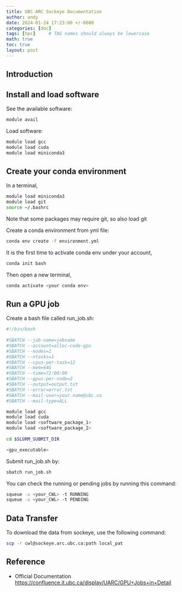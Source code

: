 ```yaml
---
title: UBC ARC Sockeye Documentation
author: andy
date: 2024-01-24 17:23:00 +/-0080
categories: [doc]
tags: [hpc]     # TAG names should always be lowercase
math: true
toc: true
layout: post
---
```


## Introduction 


## Install and load software

See the available software:

```bash
module avail
```

Load software:

```bash
module load gcc
module load cuda
module load miniconda3
```

## Create your conda environment
In a terminal,

```bash
module load miniconda3
module load git
source ~/.bashrc
```

Note that some packages may require git, so also load git

Create a conda environment from yml file:

```bash
conda env create -f environment.yml
```

It is the first time to activate conda env under your account,

```bash
conda init bash
```

Then open a new terminal,
```bash
conda activate <your conda env>
```

## Run a GPU job

Create a bash file called run_job.sh:

```bash
#!/bin/bash
 
#SBATCH --job-name=jobname            
#SBATCH --account=alloc-code-gpu    
#SBATCH --nodes=1                  
#SBATCH --ntasks=1
#SBATCH --cpus-per-task=12                           
#SBATCH --mem=64G                  
#SBATCH --time=72:00:00             
#SBATCH --gpus-per-node=2
#SBATCH --output=output.txt         
#SBATCH --error=error.txt          
#SBATCH --mail-user=your.name@ubc.ca
#SBATCH --mail-type=ALL                               

module load gcc
module load cuda
module load <software_package_1>
module load <software_package_2>
 
cd $SLURM_SUBMIT_DIR

<gpu_executable>

```

Submit run_job.sh by:

```bash
sbatch run_job.sh
```

You can check the running or pending jobs by running this command:
```bash
squeue -u <your_CWL> -t RUNNING
squeue -u <your_CWL> -t PENDING
```

## Data Transfer
To download the data from sockeye, use the following command:
```bash
scp -r cwl@sockeye.arc.ubc.ca:path local_pat
```



## Reference
- Official Documentation <https://confluence.it.ubc.ca/display/UARC/GPU+Jobs+in+Detail>


